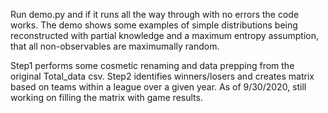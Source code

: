 Run demo.py and if it runs all the way through with no errors the code works.  The demo shows some examples of simple distributions being reconstructed with partial knowledge and a maximum entropy assumption, that all non-observables are maximumally random.

Step1 performs some cosmetic renaming and data prepping from the original Total_data csv.
Step2 identifies winners/losers and creates matrix based on teams within a league over a given year. As of 9/30/2020, still working on filling the matrix with game results.
